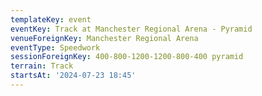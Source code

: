 ```yaml
---
templateKey: event
eventKey: Track at Manchester Regional Arena - Pyramid
venueForeignKey: Manchester Regional Arena
eventType: Speedwork
sessionForeignKey: 400-800-1200-1200-800-400 pyramid
terrain: Track
startsAt: '2024-07-23 18:45'
---
```

